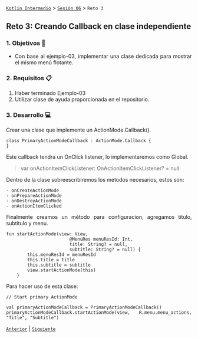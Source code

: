 [`Kotlin Intermedio`](../../Readme.md) > [`Sesión 06`](../Readme.md) > `Reto 3`
 
	
## Reto 3: Creando Callback en clase independiente

<div style="text-align: justify;">

### 1. Objetivos :dart:

- Con base al ejemplo-03, implementar una clase dedicada para mostrar el mismo menú flotante.

### 2. Requisitos :clipboard:

1. Haber terminado Ejemplo-03
2. Utilizar clase de ayuda proporcionada en el repositorio.

### 3. Desarrollo :computer:

Crear una clase que implemente un ActionMode.Callback().

```
class PrimaryActionModeCallback : ActionMode.Callback {
}
```

Este callback tendra un OnClick listener, lo implementaremos como Global.


> var onActionItemClickListener: OnActionItemClickListener? = null

Dentro de la clase sobreescribiremos los metodos necesarios, estos son:

	- onCreateActionMode
	- onPrepareActionMode
	- onDestroyActionMode
	- onActionItemClicked

Finalmente creamos un método para configuracion, agregamos titulo, subtitulo y menu.


```
fun startActionMode(view: View,
                        @MenuRes menuResId: Int,
                        title: String? = null,
                        subtitle: String? = null) {
        this.menuResId = menuResId
        this.title = title
        this.subtitle = subtitle
        view.startActionMode(this)
    }
```


Para hacer uso de esta clase:

```
// Start primary ActionMode

val primaryActionModeCallback = PrimaryActionModeCallback()
primaryActionModeCallback.startActionMode(view, R.menu.menu_actions, "Title", "Subtitle")
```

[`Anterior`](../Ejemplo-03/Readme.md) | [`Siguiente`](../Proyecto/Readme.md)



</div>

